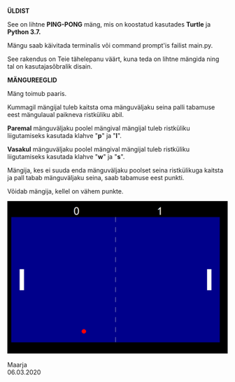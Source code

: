 
<b>ÜLDIST</b>

See on lihtne <b>PING-PONG</b> mäng, mis on koostatud kasutades <b>Turtle</b> ja <b>Python 3.7.</b> 

Mängu saab käivitada terminalis või command prompt'is failist main.py.

See rakendus on Teie tähelepanu väärt, kuna teda on lihtne mängida ning tal on kasutajasõbralik disain.


<b>MÄNGUREEGLID</b>

Mäng toimub paaris.

Kummagil mängijal tuleb kaitsta oma mänguväljaku seina palli tabamuse eest mängulaual paikneva ristküliku abil.

<b>Paremal</b> mänguväljaku poolel mängival mängijal tuleb ristküliku liigutamiseks kasutada klahve "<b>p</b>" ja "<b>l</b>".

<b>Vasakul</b> mänguväljaku poolel mängival mängijal tuleb ristküliku liigutamiseks kasutada klahve "<b>w</b>" ja "<b>s</b>".

Mängija, kes ei suuda enda mänguväljaku poolset seina ristkülikuga kaitsta ja pall tabab mänguväljaku seina, saab tabamuse eest punkti. 

Võidab mängija, kellel on vähem punkte.

![Mänguväljaku pilt](/foto/pilt.PNG)

Maarja<br>
06.03.2020

